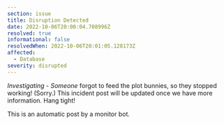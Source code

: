 ```yaml
---
section: issue
title: Disruption Detected
date: 2022-10-06T20:00:04.708996Z
resolved: true
informational: false
resolvedWhen: 2022-10-06T20:01:05.128173Z
affected:
  - Database
severity: disrupted
---
```

*Investigating* - _Someone_ forgot to feed the plot bunnies, so they stopped working! (Sorry.) This incident post will be updated once we have more information. Hang tight!

This is an automatic post by a monitor bot.
        